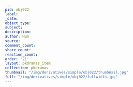 ```yaml
---
pid: obj022
label:
_date:
object_type:
subject:
description:
author: Hum
source:
comment_count:
share_count:
reaction_count:
order: '21'
layout: pkdramas_item
collection: pkdramas
thumbnail: "/img/derivatives/simple/obj022/thumbnail.jpg"
full: "/img/derivatives/simple/obj022/fullwidth.jpg"
---
```

